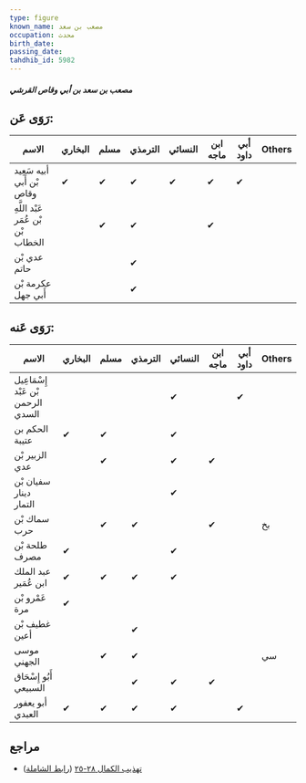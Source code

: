 ```yaml
---
type: figure
known_name: مصعب بن سعد
occupation: محدث
birth_date:
passing_date:
tahdhib_id: 5982
---
```

##### مصعب بن سعد بن أبي وقاص القرشي

## رَوَى عَن:
| الاسم                              | البخاري | مسلم | الترمذي | النسائي | ابن ماجه | أبي داود | Others |
| ---------------------------------- | ------- | ---- | ------- | ------- | -------- | -------- | ------ |
| أبيه سَعِيد بْن أَبي وقاص          | ✔       | ✔    | ✔       | ✔       | ✔        | ✔        |        |
| عَبْد اللَّهِ بْن عُمَر بْن الخطاب |         | ✔    | ✔       |         | ✔        |          |        |
| عدي بْن حاتم                       |         |      | ✔       |         |          |          |        |
| عكرمة بْن أَبي جهل                 |         |      | ✔       |         |          |          |        |
## رَوَى عَنه:
| الاسم                              | البخاري | مسلم | الترمذي | النسائي | ابن ماجه | أبي داود | Others |
| ---------------------------------- | ------- | ---- | ------- | ------- | -------- | -------- | ------ |
| إِسْمَاعِيل بْن عَبْد الرحمن السدي |         |      |         | ✔       |          | ✔        |        |
| الحكم بن عتيبة                     | ✔       | ✔    |         | ✔       |          |          |        |
| الزبير بْن عدي                     |         | ✔    |         | ✔       | ✔        |          |        |
| سفيان بْن دينار التمار             |         |      |         | ✔       |          |          |        |
| سماك بْن حرب                       |         | ✔    | ✔       |         | ✔        |          | بخ     |
| طلحة بْن مصرف                      | ✔       |      |         | ✔       |          |          |        |
| عبد الملك ابن عُمَير               | ✔       | ✔    | ✔       | ✔       |          |          |        |
| عَمْرو بْن مرة                     | ✔       |      |         |         |          |          |        |
| غطيف بْن أعين                      |         |      | ✔       |         |          |          |        |
| موسى الجهني                        |         | ✔    | ✔       |         |          |          | سي     |
| أَبُو إِسْحَاق السبيعي             |         |      | ✔       | ✔       | ✔        |          |        |
| أبو يعفور العبدي                   | ✔       | ✔    | ✔       | ✔       |          | ✔        |        |
## مراجع
- [تهذيب الكمال ٢٨-٢٥](obsidian://open?vault=Tahdhib-al-Kamal&file=Figures/٥٩٨٢-مصعب%20بن%20سعد%20بن%20أبي%20وقاص%20القرشي) ([رابط الشاملة](https://shamela.ws/book/3722/15000))